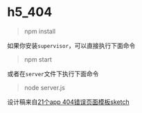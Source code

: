 # h5_404

> npm install

如果你安装`supervisor`，可以直接执行下面命令
> npm start 

或者在`server`文件下执行下面命令
> node server.js



设计稿来自[21个app 404错误页面模板sketch](https://www.iguoguo.net/2017/96163.html)